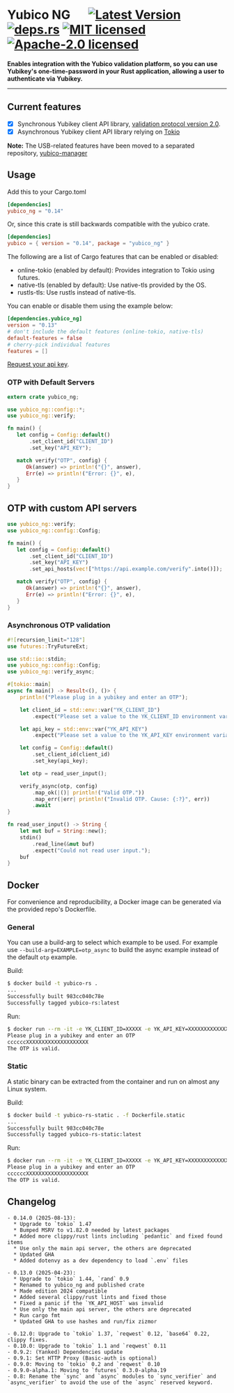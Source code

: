 # Yubico NG &emsp; [![Latest Version]][crates.io] [![deps.rs]][deps.rs] [![MIT licensed]][MIT] [![Apache-2.0 licensed]][APACHE]

[Latest Version]: https://img.shields.io/crates/v/yubico_ng.svg
[crates.io]: https://crates.io/crates/yubico_ng
[deps.rs]: https://deps.rs/repo/github/BlackDex/yubico-rs/status.svg
[MIT licensed]: https://img.shields.io/badge/License-MIT-blue.svg
[MIT]: ./LICENSE-MIT
[Apache-2.0 licensed]: https://img.shields.io/badge/License-Apache%202.0-blue.svg
[APACHE]: ./LICENSE-APACHE

**Enables integration with the Yubico validation platform, so you can use Yubikey's one-time-password in your Rust application, allowing a user to authenticate via Yubikey.**

---

## Current features

- [X] Synchronous Yubikey client API library, [validation protocol version 2.0](https://developers.yubico.com/OTP/Specifications/OTP_validation_protocol.html).
- [X] Asynchronous Yubikey client API library relying on [Tokio](https://github.com/tokio-rs/tokio)

**Note:** The USB-related features have been moved to a separated repository, [yubico-manager](https://github.com/wisespace-io/yubico-manager)

## Usage

Add this to your Cargo.toml

```toml
[dependencies]
yubico_ng = "0.14"
```

Or, since this crate is still backwards compatible with the yubico crate.
```toml
[dependencies]
yubico = { version = "0.14", package = "yubico_ng" }
```

The following are a list of Cargo features that can be enabled or disabled:

- online-tokio (enabled by default): Provides integration to Tokio using futures.
- native-tls (enabled by default): Use native-tls provided by the OS.
- rustls-tls: Use rustls instead of native-tls.

You can enable or disable them using the example below:

  ```toml
  [dependencies.yubico_ng]
  version = "0.13"
  # don't include the default features (online-tokio, native-tls)
  default-features = false
  # cherry-pick individual features
  features = []
  ```

[Request your api key](https://upgrade.yubico.com/getapikey/).

### OTP with Default Servers

```rust
extern crate yubico_ng;

use yubico_ng::config::*;
use yubico_ng::verify;

fn main() {
   let config = Config::default()
       .set_client_id("CLIENT_ID")
       .set_key("API_KEY");

   match verify("OTP", config) {
      Ok(answer) => println!("{}", answer),
      Err(e) => println!("Error: {}", e),
   }
}
```

## OTP with custom API servers

```rust
use yubico_ng::verify;
use yubico_ng::config::Config;

fn main() {
   let config = Config::default()
       .set_client_id("CLIENT_ID")
       .set_key("API_KEY")
       .set_api_hosts(vec!["https://api.example.com/verify".into()]);

   match verify("OTP", config) {
      Ok(answer) => println!("{}", answer),
      Err(e) => println!("Error: {}", e),
   }
}
```

### Asynchronous OTP validation

```rust
#![recursion_limit="128"]
use futures::TryFutureExt;

use std::io::stdin;
use yubico_ng::config::Config;
use yubico_ng::verify_async;

#[tokio::main]
async fn main() -> Result<(), ()> {
    println!("Please plug in a yubikey and enter an OTP");

    let client_id = std::env::var("YK_CLIENT_ID")
        .expect("Please set a value to the YK_CLIENT_ID environment variable.");

    let api_key = std::env::var("YK_API_KEY")
        .expect("Please set a value to the YK_API_KEY environment variable.");

    let config = Config::default()
        .set_client_id(client_id)
        .set_key(api_key);

    let otp = read_user_input();

    verify_async(otp, config)
        .map_ok(|()| println!("Valid OTP."))
        .map_err(|err| println!("Invalid OTP. Cause: {:?}", err))
        .await
}

fn read_user_input() -> String {
    let mut buf = String::new();
    stdin()
        .read_line(&mut buf)
        .expect("Could not read user input.");
    buf
}
```

## Docker

For convenience and reproducibility, a Docker image can be generated via the provided repo's Dockerfile.

### General

You can use a build-arg to select which example to be used. For example use `--build-arg=EXAMPLE=otp_async` to build the async example instead of the default `otp` example.

Build:
```bash
$ docker build -t yubico-rs .
...
Successfully built 983cc040c78e
Successfully tagged yubico-rs:latest
```

Run:
```bash
$ docker run --rm -it -e YK_CLIENT_ID=XXXXX -e YK_API_KEY=XXXXXXXXXXXXXX yubico-rs:latest
Please plug in a yubikey and enter an OTP
ccccccXXXXXXXXXXXXXXXXXXXX
The OTP is valid.
```

### Static

A static binary can be extracted from the container and run on almost any Linux system.

Build:
```bash
$ docker build -t yubico-rs-static . -f Dockerfile.static
...
Successfully built 983cc040c78e
Successfully tagged yubico-rs-static:latest
```

Run:
```bash
$ docker run --rm -it -e YK_CLIENT_ID=XXXXX -e YK_API_KEY=XXXXXXXXXXXXXX yubico-rs-static:latest
Please plug in a yubikey and enter an OTP
ccccccXXXXXXXXXXXXXXXXXXXX
The OTP is valid.
```

## Changelog

    - 0.14.0 (2025-08-13):
      * Upgrade to `tokio` 1.47
      * Bumped MSRV to v1.82.0 needed by latest packages
      * Added more clippy/rust lints including `pedantic` and fixed found items
      * Use only the main api server, the others are deprecated
      * Updated GHA
      * Added dotenvy as a dev dependency to load `.env` files

    - 0.13.0 (2025-04-23):
      * Upgrade to `tokio` 1.44, `rand` 0.9
      * Renamed to yubico_ng and published crate
      * Made edition 2024 compatible
      * Added several clippy/rust lints and fixed those
      * Fixed a panic if the `YK_API_HOST` was invalid
      * Use only the main api server, the others are deprecated
      * Run cargo fmt
      * Updated GHA to use hashes and run/fix zizmor

    - 0.12.0: Upgrade to `tokio` 1.37, `reqwest` 0.12, `base64` 0.22, clippy fixes.
    - 0.10.0: Upgrade to `tokio` 1.1 and `reqwest` 0.11
    - 0.9.2: (Yanked) Dependencies update
    - 0.9.1: Set HTTP Proxy (Basic-auth is optional)
    - 0.9.0: Moving to `tokio` 0.2 and `reqwest` 0.10
    - 0.9.0-alpha.1: Moving to `futures` 0.3.0-alpha.19
    - 0.8: Rename the `sync` and `async` modules to `sync_verifier` and `async_verifier` to avoid the use of the `async` reserved keyword.
